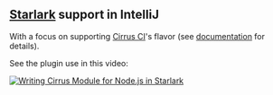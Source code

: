 ## [Starlark](https://docs.bazel.build/versions/master/skylark/language.html) support in IntelliJ

With a focus on supporting [Cirrus CI](https://cirrus-ci.org/)'s flavor (see [documentation](https://github.com/cirruslabs/cirrus-cli/blob/master/STARLARK.md) for details).

See the plugin use in this video:

[![Writing Cirrus Module for Node.js in Starlark](https://img.youtube.com/vi/fPEe-xocfxQ/0.jpg)](https://www.youtube.com/watch?v=fPEe-xocfxQ)


